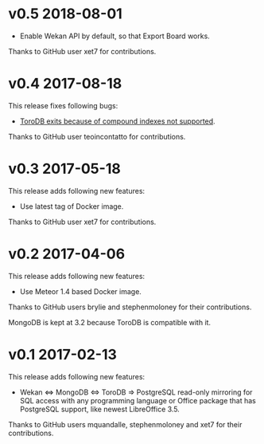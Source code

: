 # v0.5 2018-08-01

* Enable Wekan API by default, so that Export Board works.

Thanks to GitHub user xet7 for contributions.

# v0.4 2017-08-18

This release fixes following bugs:

* [ToroDB exits because of compound indexes not supported](https://github.com/torodb/stampede/issues/202).

Thanks to GitHub user teoincontatto for contributions.

# v0.3 2017-05-18

This release adds following new features:

* Use latest tag of Docker image.

Thanks to GitHub user xet7 for contributions.

# v0.2 2017-04-06

This release adds following new features:

* Use Meteor 1.4 based Docker image.

Thanks to GitHub users brylie and stephenmoloney for
their contributions.

MongoDB is kept at 3.2 because ToroDB is compatible
with it.

# v0.1 2017-02-13

This release adds following new features:

* Wekan <=> MongoDB <=> ToroDB => PostgreSQL read-only
  mirroring for SQL access with any programming language
  or Office package that has PostgreSQL support, like
  newest LibreOffice 3.5.

Thanks to GitHub users mquandalle, stephenmoloney and xet7
for their contributions.
